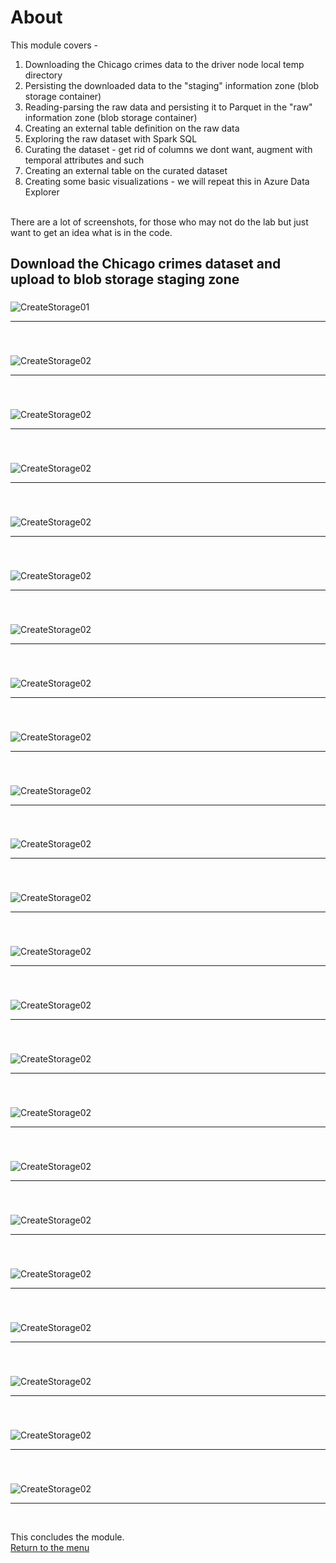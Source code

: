 

# About

This module covers -
1. Downloading the Chicago crimes data to the driver node local temp directory
2. Persisting the downloaded data to the "staging" information zone (blob storage container)
3. Reading-parsing the raw data and persisting it to Parquet in the "raw" information zone (blob storage container)
4. Creating an external table definition on the raw data
5. Exploring the raw dataset with Spark SQL
6. Curating the dataset - get rid of columns we dont want, augment with temporal attributes and such
7. Creating an external table on the curated dataset
8. Creating some basic visualizations - we will repeat this in Azure Data Explorer
<br>
There are a lot of screenshots, for those who may not do the lab but just want to get an idea what is in the code.

## Download the Chicago crimes dataset and upload to blob storage staging zone

### 
![CreateStorage01](images/04-databricks-24.png)
<br>
<hr>
<br>

### 
![CreateStorage02](images/04-databricks-25.png)
<br>
<hr>
<br>

### 
![CreateStorage02](images/04-databricks-26.png)
<br>
<hr>
<br>

### 
![CreateStorage02](images/04-databricks-27.png)
<br>
<hr>
<br>

### 
![CreateStorage02](images/04-databricks-28.png)
<br>
<hr>
<br>

### 
![CreateStorage02](images/04-databricks-29.png)
<br>
<hr>
<br>

### 
![CreateStorage02](images/04-databricks-30.png)
<br>
<hr>
<br>

### 
![CreateStorage02](images/04-databricks-31.png)
<br>
<hr>
<br>

### 
![CreateStorage02](images/04-databricks-32.png)
<br>
<hr>
<br>

### 
![CreateStorage02](images/04-databricks-33.png)
<br>
<hr>
<br>

### 
![CreateStorage02](images/04-databricks-34.png)
<br>
<hr>
<br>

### 
![CreateStorage02](images/04-databricks-35.png)
<br>
<hr>
<br>

### 
![CreateStorage02](images/04-databricks-36.png)
<br>
<hr>
<br>

### 
![CreateStorage02](images/04-databricks-37.png)
<br>
<hr>
<br>

### 
![CreateStorage02](images/04-databricks-38.png)
<br>
<hr>
<br>

### 
![CreateStorage02](images/04-databricks-39.png)
<br>
<hr>
<br>

### 
![CreateStorage02](images/04-databricks-40.png)
<br>
<hr>
<br>

### 
![CreateStorage02](images/04-databricks-41.png)
<br>
<hr>
<br>

### 
![CreateStorage02](images/04-databricks-42.png)
<br>
<hr>
<br>

### 
![CreateStorage02](images/04-databricks-43.png)
<br>
<hr>
<br>

### 
![CreateStorage02](images/04-databricks-44.png)
<br>
<hr>
<br>

### 
![CreateStorage02](images/04-databricks-45.png)
<br>
<hr>
<br>

### 
![CreateStorage02](images/04-databricks-25.png)
<br>
<hr>
<br>



This concludes the module.<br>
[Return to the menu](https://github.com/anagha-microsoft/adx-kafkaConnect-hol/tree/master/hdi-standalone-nonesp#lets-get-started)
